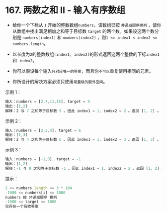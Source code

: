 # 167. 两数之和 II - 输入有序数组

- 给你一个下标从 `1` 开始的整数数组` numbers `，该数组已按 `非递减顺序排列`  ，请你从数组中找出满足相加之和等于目标数 `target` 的两个数。如果设这两个数分别是 `numbers[index1]` 和 `numbers[index2]` ，则` 1 <= index1 < index2 <= numbers.length `。

- 以长度为` 2 `的整数数组` [index1, index2] `的形式返回这两个整数的下标` index1 `和` index2`。

- 你可以假设每个输入` 只对应唯一的答案 `，而且你` 不可以 `重复使用相同的元素。

- 你所设计的解决方案必须只使用`常量级的额外空间`。

 
示例 1：
```js
输入：numbers = [2,7,11,15], target = 9
输出：[1,2]
解释：2 与 7 之和等于目标数 9 。因此 index1 = 1, index2 = 2 。返回 [1, 2] 。
```
示例 2：
```js
输入：numbers = [2,3,4], target = 6
输出：[1,3]
解释：2 与 4 之和等于目标数 6 。因此 index1 = 1, index2 = 3 。返回 [1, 3] 。
```
示例 3：
```js
输入：numbers = [-1,0], target = -1
输出：[1,2]
解释：-1 与 0 之和等于目标数 -1 。因此 index1 = 1, index2 = 2 。返回 [1, 2] 。
```

提示：
```js
2 <= numbers.length <= 3 * 104
-1000 <= numbers[i] <= 1000
numbers 按 非递减顺序 排列
-1000 <= target <= 1000
仅存在一个有效答案
```